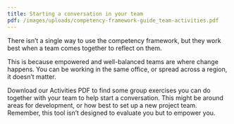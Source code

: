 ```yaml
---
title: Starting a conversation in your team
pdf: /images/uploads/competency-framework-guide_team-activities.pdf
---
```


There isn’t a single way to use the competency framework, but they work best when a team comes together to reflect on them. 

This is because empowered and well-balanced teams are where change happens. You can be working in the same office, or spread across a region, it doesn’t matter. 

Download our Activities PDF to find some group exercises you can do together with your team to help start a conversation. This might be around areas for development, or how best to set up a new project team. Remember, this tool isn’t designed to evaluate you but to empower you.
